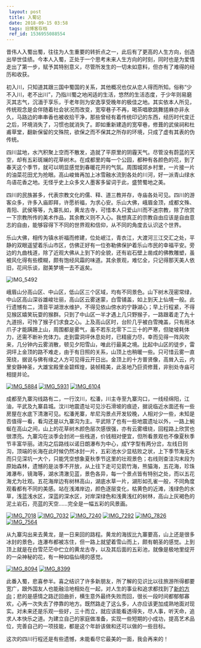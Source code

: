 ```yaml
---
 layout: post
 title: 入蜀记
 date: 2018-09-15 03:58
 tags: 旧博客存档
 ref_id: 1536955088554
---
```

昔伟人入蜀出蜀，往往为人生重要的转折点之一，此后有了更高的人生方向，创造出举世佳绩。今本人入蜀，正处于一个思考未来人生方向的时刻，同时也是为爱情走出了第一步，赋予其特别意义，尽管所发生的一切未如意料，但亦有了难得的经历和收获。

初入川，只知道其跟三国中蜀国的关系，其他概况也仅从恋人得而所知。俗称“少不入川，老不出川”，乃指川蜀之地闲适的生活，悠然的生活态度，于少年则易磨灭其志气，沉湎于享乐，于老年则为安逸享受晚年的极佳之地。其实依本人所见，传统观念是会伴随着社会状况而改变，宽窄巷子不再，喝茶唱歌跳舞搓麻亦非永久，马路边的串串香也被收拾干净，那些曾经有着传统印记的东西，经历时代变迁之后，环境消失了，习惯也就消失了。即如重新建造的宽窄巷，修葺的武侯祠和杜甫草堂，翻新保留的文殊院，欲保之而不保其之所存的环境，只成了虚有其表的伪传统。

四川盆地，水汽积聚上空而不散发，造就了平原里的阴霾天气。尽管没有蔚蓝的天空，却有五彩斑斓的花草树木。在成都里的每一个公园，都种有各颜色的花，到了春天这个季节，就可以明显感觉到春暖花开的气氛。周围城郊乡村里，一片接一片的油菜花田尤为抢眼。高山峻耸再加上冰雪融水流到各处的川河，好一派青山绿水鸟语花香之地。无怪乎史上众多文人墨客多留词于此，盛赞蜀地之美。

四川的民族甚多，代表宗教文化的儒、释、道三教并存，寺庙各处可见。四川的游客众多，许多入庙即拜，许愿祈福，为求心安。乐山大佛，峨眉金顶，成都文殊、青阳、武侯等等，九寨扎如，黄龙古寺，可惜本人只爱山川而不迷宗教，除了欣赏一下宗教所传的美术作品，其余教义则不入心。我想真正的宗教自由应该是自由意志的自由，能够容得下不同的世界观和信仰，从不同的角度去认识这个世界。

乐山大佛，相传为镇水祈福而修建，位处岷江，青衣江，大渡河三江交汇之处，平静的双眼遥望着乐山市区，仿佛正好有一位弥勒佛保护着乐山市民的幸福平安。旁边的九曲栈道，除了近观大佛从上到下的全貌，还有岩石壁上凿成的佛教雕塑，虽被风化得有些模糊，颇有饱经风霜的味道。其余景观，难忆全，只记得那天美人依旧，花间乐谈，甜美梦境一去不返矣。

![IMG_5492](http://imglf4.nosdn0.126.net/img/d3RhVFdGTXZTU3FWYjUvU0NEZTFhdmFiQ0x1ak91NlArMmNSVHczTTMyeUcvcGdFQ05lelJRPT0.jpg)

峨眉山分高山区、中山区，低山区三个区域，均有不同景色。山下树木茂密常绿，中山区高山深谷雄峻壮丽，高山区云雾迷蒙，白雪铺盖，如上到天上仙境一般。此行遗憾有二，清音平湖泄水维护，不得见依山傍水的宁静湖心；早上行程紧，不得见猴区嬉笑玩耍的猴群。只到了中山区一半才遇上几只野猴子，一路跟着走了九十九道拐，可怜了猴子们求食之心。上及高山区时，台阶几乎被白雪掩盖，只有用冰爪子才能蹒跚上山，周围都是雾气，虽不若东北零下二三十的严寒，但陡坡耗体力，还需不断补充体力。走到雷洞坪休息处时，已精疲力尽，幸而见得一阵风吹来，几分钟内云雾消散，顿见夕阳雪山，唯此行最美之境。比起中山区的徒步，雷洞坪上金顶的路不难走，由于有日照的关系，山顶上也稍暖一些。只可惜云雾一直笼绕，据说与佛有缘之人方可见得云开日出。金顶上的十方普贤像，高耸入云，内里安静神圣，大雄宝殿里金碧辉煌，装帧精美，此圣地乃巨资修葺，非别处寺庙可相提并论。

[![IMG_5884](http://imglf5.nosdn0.126.net/img/d3RhVFdGTXZTU3FWYjUvU0NEZTFhaEJwbGR2emJEaFJsRjR1bFFZRWxSbkRkOFBYWnM4am1BPT0.jpg)](http://img.ph.126.net/KUY9yl3nBiVe4LOAZzbZtQ==/3689573994723910146.jpg)
[![IMG_5931](http://imglf6.nosdn0.126.net/img/d3RhVFdGTXZTU3FWYjUvU0NEZTFhbVhYTFYvU0xQUlRxUktSYWFiZ2N6SlNhNzZ2Q242cVB3PT0.jpg)](http://img.ph.126.net/HIMLh5bE5NZ_0gLDgRx0cA==/3335196999045610105.jpg)
[![IMG_6104](http://imglf4.nosdn0.126.net/img/d3RhVFdGTXZTU3FWYjUvU0NEZTFhbk1UT1NRK1pmM2ZQZnFBeEZmQUJ5ZG9vZkF4MmJGU1FRPT0.jpg)](http://img.ph.126.net/VecgL7VE4chRkLaqTmHbpg==/956451970863174186.jpg)

成都至九寨沟线路有二，一行汶川，松潘，川主寺至九寨沟口，一线经绵阳，江油，平武及九寨县城。汶川地震遗址可见沙石滑坡的痕迹，据说临近水面还有一些房屋在水底下清澈可见。松潘羌寨，牟尼沟景点开发较晚，人相对少一些，未知是否值得一看，看沟还是以九寨沟为主。平武除了也有一些地震遗址以外，一路上蜿蜒在高山之间，山上的花草树木颜色层次感很强，亦有云雾缠绕，回程路上欣赏也很漂亮。九寨沟在淡季会封闭一些栈道，价钱相对便宜，但所看景观也不像夏秋季节丰富华丽。进沟之后路线以诺日朗瀑布为中心，成Y字型有两分岔，左线日则沟，顶端的长海在此时候仍然冰封一片，五彩池水少显枯败之状，上下季节海无水而只见深坑一大个，只能凭空想象夏秋季节这里的壮观景色；右线则查洼沟末段为原始森林，遗憾的是淡季不开放，从上往下走可见箭竹海，熊猫海，五花海，珍珠滩瀑布，镜海等，湖水清澈见蓝，景色各异，每一个景点皆有特别之处，而以五花海尤为壮观。五花海岸边有树林高山，湖底水草一片，湖形如孔雀一般，不同角度观看都有不同的美感。站在浅滩岸边，颜色逐层变化，枯黄色的近滩，浅绿色的水草，浅蓝浅水区，深蓝的深水区，对岸深绿色和浅黄浅红的树林，高山上灰褐色的泥土岩石，亮蓝的天空……完全是一幅五彩的风景画。

[![IMG_7018](http://imglf5.nosdn0.126.net/img/d3RhVFdGTXZTU3FWYjUvU0NEZTFhaUYzZVQvR0hTcUdJZTJ3MzkvZ3JUajNwZHRiRzlRSm5nPT0.jpg)](http://img.ph.126.net/PflVWPGSzqPUWqZUJVBr4w==/3266798579705728594.jpg)
[![IMG_7032](http://imglf6.nosdn0.126.net/img/d3RhVFdGTXZTU3FWYjUvU0NEZTFhbWpOUlVWRkQ4TEYxdmF3QnVyamI3OGIwZTBJRVJmRGtBPT0.jpg)](http://img.ph.126.net/3B1xl3JIOnxy6Wr6LKepvA==/3052877597404553571.jpg)
[![IMG_7240](http://imglf6.nosdn0.126.net/img/d3RhVFdGTXZTU3FWYjUvU0NEZTFhdHI1N3lNVWgwMHBPd1RUaW1oU0dLdUlTR2Y0TyttZzdBPT0.jpg)](http://img313.ph.126.net/Ea4aH35t4QMMfllc6m95bQ==/3670433696307935076.jpg)
[![IMG_7292](http://imglf3.nosdn0.126.net/img/d3RhVFdGTXZTU3FWYjUvU0NEZTFhckVYN0FpMFFLQnBiKzY2TDA3Rm1sQmRMNjVwcVFsazN3PT0.jpg)](http://img313.ph.126.net/1CtoTjvO3wIJa8GLAq8UXg==/3667618946540830400.jpg)
[![IMG_7826](http://imglf6.nosdn0.126.net/img/d3RhVFdGTXZTU3FWYjUvU0NEZTFhdUpjdjliTi9xVEw4bC9GQkZnWklzdnpmWkZmWEJXclZRPT0.jpg)](http://img775.ph.126.net/_RxVPM0uaEp8xXpZYnQXYw==/4857976623049797564.jpg)
[![IMG_7564](http://imglf3.nosdn0.126.net/img/d3RhVFdGTXZTU3FWYjUvU0NEZTFhcHhIb1J4YnRHMkwxemVTTEtiRCt0cC8rTTBYVUNva1FRPT0.jpg)](http://img.ph.126.net/qjDdjyCTesKrsekeEa5tfw==/3258354330404405929.jpg)

从九寨沟出来去黄龙，是一日来回的路程。黄龙的海拔比九寨要高，山上还是很多冰封的景色，连瀑布都被冻住，但一路上就望着雪山而上，颇有朝圣的感觉。上到顶上就是在白雪茫茫中伫立的黄龙古寺，以及其后面的五彩池，就像是极地里绽开的一朵神秘的花，有一种如临仙境的感觉。

[![IMG_8094](http://imglf4.nosdn0.126.net/img/d3RhVFdGTXZTU3FWYjUvU0NEZTFhaDgwNnBQT3FnakdBRzd3SUlGZnJXQlJNY0VDN1JjNTRRPT0.jpg)](http://img.ph.126.net/hHOlX5P8VsFNcDZmT5dj6Q==/2307813334051387546.jpg)
[![IMG_8399](http://imglf4.nosdn0.126.net/img/d3RhVFdGTXZTU3FWYjUvU0NEZTFhcFJPSSs4dVJ4S1hieFloYklNOWdyNTF2TXcrMmVVSUlnPT0.jpg)](http://img.ph.126.net/75PVGNt-g8Fjf7XLZV8Ugw==/3326471274767572975.jpg)

此番入蜀，悲喜参半。喜之结识了许多新朋友，所了解的见识比以往旅游所得都要宽广，跟外国友人也能融洽地相处在一起，对人生的事业和追求都找到了[新的方向](http://terryoy.blogbus.com/logs/113845156.html)；悲的是感情之路迂回曲折，横生意外最终失败而回，很长一段时间都郁郁寡欢，心再一次失去了停靠的地方。既然路走了这么多，人亦应该更加成熟地面对现实。对未来还是乐观一些好，三十而立，就应该能看透得失，尽人事，听天命，追求人本快乐之道。为建立自己的家庭做准备，实现一些短期的小成功，提高艺术品位，完善自己的一项技能，都是这个年龄该做和还可以做的一些目标。

这次的四川行程还是有些遗憾，未能看尽它最美的一面，我会再来的！

